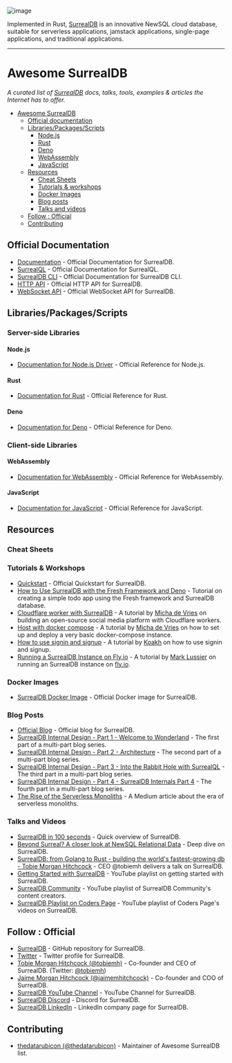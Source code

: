 ![image](https://user-images.githubusercontent.com/101374243/223890154-c94faf48-9b54-4a94-aef2-7ac7a4557b86.png)

Implemented in Rust, [SurrealDB](https://surrealdb.com/) is an innovative NewSQL cloud database, suitable for serverless applications, jamstack applications, single-page applications, and traditional applications.

-------------------

# Awesome SurrealDB
*A curated list of [SurrealDB](https://surrealdb.com/) docs, talks, tools, examples & articles the Internet has to offer.*
- [Awesome SurrealDB](#awesome-surrealdb)
  - [Official documentation](#official-documentation)
  - [Libraries/Packages/Scripts](#librariespackagesscripts)
    - [Node.js](#node-js)
    - [Rust](#rust)
    - [Deno](#deno)
    - [WebAssembly](#webassembly)
    - [JavaScript](#javascript)
  - [Resources](#resources)
    - [Cheat Sheets](#cheat-sheets)
    - [Tutorials \& workshops](#tutorials--workshops)
    - [Docker Images](#docker-images)
    - [Blog posts](#blog-posts)
    - [Talks and videos](#talks-and-videos)
  - [Follow : Official](#follow--official)
  - [Contributing](#contributing)

## Official Documentation
- [Documentation](https://surrealdb.com/docs) - Official Documentation for SurrealDB.
- [SurrealQL](https://surrealdb.com/docs/surrealql) - Official Documentation for SurrealQL.
- [SurrealDB CLI](https://surrealdb.com/docs/cli) - Official Documentation for SurrealDB CLI.
- [HTTP API](https://surrealdb.com/docs/integration/http) - Official HTTP API for SurrealDB.
- [WebSocket API](https://surrealdb.com/docs/integration/websockets) - Official WebSocket API for SurrealDB.

## Libraries/Packages/Scripts

### Server-side Libraries

#### Node.js
- [Documentation for Node.js Driver](https://surrealdb.com/docs/integration/libraries/nodejs) - Official Reference for Node.js.

#### Rust
- [Documentation for Rust](https://docs.rs/surrealdb/1.0.0-beta.8/surrealdb/) - Official Reference for Rust.

#### Deno
- [Documentation for Deno](https://surrealdb.com/docs/integration/libraries/golang) - Official Reference for Deno.

### Client-side Libraries

#### WebAssembly
- [Documentation for WebAssembly](https://surrealdb.com/docs/integration/libraries/webassembly) - Official Reference for WebAssembly.

#### JavaScript
- [Documentation for JavaScript](https://surrealdb.com/docs/integration/libraries/javascript) - Official Reference for JavaScript.

## Resources

### Cheat Sheets

### Tutorials & Workshops
- [Quickstart](https://surrealdb.com/docs/start) - Official Quickstart for SurrealDB.
- [How to Use SurrealDB with the Fresh Framework and Deno](https://www.freecodecamp.org/news/how-to-use-surrealdb-with-fresh-framework/) - Tutorial on creating a simple todo app using the Fresh framework and SurrealDB database.
- [Cloudflare worker with SurrealDB](https://tutorials.surrealdb.com/community/cloudflare-worker-with-surrealdb.html) - A tutorial by [Micha de Vries](https://github.com/kearfy) on building an open-source social media platform with Cloudflare workers.
- [Host with docker compose](https://tutorials.surrealdb.com/community/host-with-docker-compose.html) - A tutorial by [Micha de Vries](https://github.com/kearfy) on how to set up and deploy a very basic docker-compose instance.
- [How to use signin and signup](https://tutorials.surrealdb.com/community/how-to-use-signin-and-signup.html) - A tutorial by [Koakh](https://github.com/koakh) on how to use signin and signup.
- [Running a SurrealDB Instance on Fly.io](https://tutorials.surrealdb.com/community/launch-instance-on-flyio.html) - A tutorial by [Mark Lussier](https://github.com/intabulas) on running an SurrealDB instance on [fly.io](https://fly.io/).

### Docker Images
- [SurrealDB Docker Image](https://hub.docker.com/r/surrealdb/surrealdb) - Official Docker image for SurrealDB.

### Blog Posts
- [Official Blog](https://surrealdb.com/blog) - Official blog for SurrealDB.
- [SurrealDB Internal Design - Part 1 - Welcome to Wonderland](https://ori-cohen.medium.com/surrealdb-internal-design-part-1-welcome-to-wonderland-4444242353e6) - The first part of a multi-part blog series.
- [SurrealDB Internal Design - Part 2 - Architecture](https://ori-cohen.medium.com/surrealdb-internal-design-part-2-architecture-1d816dfd62ee) - The second part of a multi-part blog series.
- [SurrealDB Internal Design - Part 3 - Into the Rabbit Hole with SurrealQL](https://ori-cohen.medium.com/surrealdb-internal-design-part-3-into-the-rabbit-hole-with-surrealql-c5dc9ef3e119) - The third part in a multi-part blog series.
- [SurrealDB Internal Design - Part 4 - SurrealDB Internals Part 4](https://ori-cohen.medium.com/surrealdbs-sophisticated-storage-solution-surrealdb-internals-part-4-29b3ea20e110) - The fourth part in a multi-part blog series.
- [The Rise of the Serverless Monoliths](https://medium.com/@dbottiau/the-rise-of-the-serverless-monoliths-63d3d2d98164) - A Medium article about the era of serverless monoliths. 

### Talks and Videos
- [SurrealDB in 100 seconds](https://www.youtube.com/watch?v=C7WFwgDRStM) - Quick overview of SurrealDB.
- [Beyond Surreal? A closer look at NewSQL Relational Data](https://www.youtube.com/watch?v=LCAIkx1p1k0) - Deep dive on SurrealDB.
- [SurrealDB: from Golang to Rust - building the world's fastest-growing db - Tobie Morgan Hitchcock](https://www.youtube.com/watch?v=Chl8IdMxr4Y) - CEO @tobiemh delivers a talk on SurrealDB.
- [Getting Started with SurrealDB](https://www.youtube.com/playlist?list=PLvuQflRR4UzYhl-CDmmuqzLwuywWi7vo2) - YouTube playlist on getting started with SurrealDB.
- [SurrealDB Community](https://www.youtube.com/playlist?list=PLvuQflRR4UzYAG3WogY2mUa_vBd8dS41B) - YouTube playlist of SurrealDB Community's content creators.
- [SurrealDB Playlist on Coders Page](https://www.youtube.com/playlist?list=PLvuQflRR4UzZydZGHb20SaGeNjMdvqxvo) - YouTube playlist of Coders Page's videos on SurrealDB.

## Follow : Official
- [SurrealDB](https://github.com/surrealdb/surrealdb) - GitHub repository for SurrealDB.
- [Twitter](https://twitter.com/SurrealDB) - Twitter profile for SurrealDB.
- [Tobie Morgan Hitchcock (@tobiemh)](https://github.com/tobiemh) - Co-founder and CEO of SurrealDB. (Twitter: [@tobiemh](https://twitter.com/tobiemh))
- [Jaime Morgan Hitchcock (@jaimemhitchcock)](https://twitter.com/jaimemhitchcock) - Co-founder and COO of SurrealDB.
- [SurrealDB YouTube Channel](https://www.youtube.com/@SurrealDBWorld/featured) - YouTube Channel for SurrealDB.
- [SurrealDB Discord](https://discord.gg/surrealdb) - Discord for SurrealDB.
- [SurrealDB LinkedIn](https://www.linkedin.com/company/surrealdb/) - LinkedIn company page for SurrealDB.

## Contributing
- [thedatarubicon (@thedatarubicon)](https://github.com/thedatarubicon) - Maintainer of Awesome SurrealDB list.
